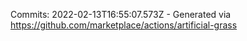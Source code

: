 Commits: 2022-02-13T16:55:07.573Z - Generated via https://github.com/marketplace/actions/artificial-grass
<br>

